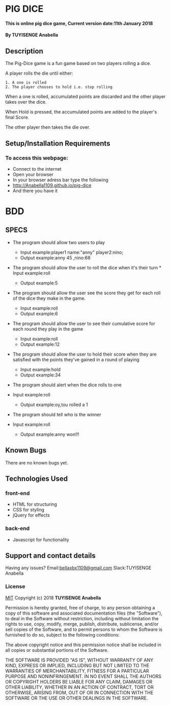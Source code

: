 # PIG DICE
#### This is online pig dice game, Current version date:11th January 2018
#### By **TUYISENGE Anabella**
## Description
The Pig-Dice game is a fun game based on two players rolling a dice.

A player rolls the die until either:

    1. A one is rolled
    2. The player chooses to hold i.e. stop rolling

When a one is rolled, accumulated points are discarded and the other player takes over the dice.

When Hold is pressed, the accumulated points are added to the player's final Score.

The other player then takes the die over.
## Setup/Installation Requirements
### To access this webpage:
* Connect to the internet
* Open your browser
* In your browser adress bar type the following
* http://Anabella1109.github.io/pig-dice
* And there you have it
# BDD

## SPECS
* The program should allow two users to play
   * Input example:player1 name:"anny" player2:nino; 
   * Output example:anny 45 ,nino:68

* The program should allow the user to roll the dice when it's their turn
      * Input example:roll
   * Output example:5
* The program should allow the user see the score they get for each roll of the dice they make in the game.
     * Input example:roll
   * Output example:6
* The program should allow the user to see their cumulative score for each round they play in the game
    * Input example:roll
   * Output example:12
* The program should allow the user to hold their score when they are satisfied with the points they've gained in a round of playing
    * Input example:hold
   * Output example:34
* The program should alert when the dice rolls to one
 * Input example:roll
   * Output example:oy,tou rolled a 1
* The program should tell who is the winner
 * Input example:roll
   * Output example:anny won!!!
## Known Bugs
There are no known bugs yet.
## Technologies Used

### front-end
*  HTML for structuring
* CSS for styling
* jQuery for effects
### back-end
* Javascript for functionality
## Support and contact details
Having any issues?
Email:bellaxbx1109@gmail.com
Slack:TUYISENGE Anabella
### License
[MIT](https://choosealicense.com/licenses/mit/)
Copyright (c) 2018 **TUYISENGE Anabella** 

Permission is hereby granted, free of charge, to any person obtaining a copy
of this software and associated documentation files (the "Software"), to deal
in the Software without restriction, including without limitation the rights
to use, copy, modify, merge, publish, distribute, sublicense, and/or sell
copies of the Software, and to permit persons to whom the Software is
furnished to do so, subject to the following conditions:

The above copyright notice and this permission notice shall be included in all
copies or substantial portions of the Software.

THE SOFTWARE IS PROVIDED "AS IS", WITHOUT WARRANTY OF ANY KIND, EXPRESS OR
IMPLIED, INCLUDING BUT NOT LIMITED TO THE WARRANTIES OF MERCHANTABILITY,
FITNESS FOR A PARTICULAR PURPOSE AND NONINFRINGEMENT. IN NO EVENT SHALL THE
AUTHORS OR COPYRIGHT HOLDERS BE LIABLE FOR ANY CLAIM, DAMAGES OR OTHER
LIABILITY, WHETHER IN AN ACTION OF CONTRACT, TORT OR OTHERWISE, ARISING FROM,
OUT OF OR IN CONNECTION WITH THE SOFTWARE OR THE USE OR OTHER DEALINGS IN THE
SOFTWARE.
